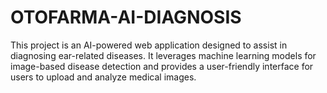 # OTOFARMA-AI-DIAGNOSIS
This project is an AI-powered web application designed to assist in diagnosing ear-related diseases. It leverages machine learning models for image-based disease detection and provides a user-friendly interface for users to upload and analyze medical images.

